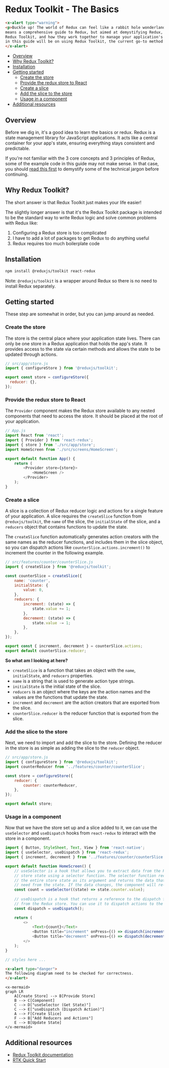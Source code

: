 # Redux Toolkit - The Basics

```html +parse
<x-alert type="warning">
<p>Buckle up! The world of Redux can feel like a rabbit hole wonderland. This is by no
means a comprehensive guide to Redux, but aimed at demystifying Redux, React-Redux, and
Redux Toolkit, and how they work together to manage your application's state. The focus
in this guide will be on using Redux Toolkit, the current go-to method for using Redux.</p>
</x-alert>
```
- [Overview](#overview)
- [Why Redux Toolkit?](#why-redux-toolkit)
- [Installation](#installation)
- [Getting started](#getting-started)
  - [Create the store](#create-the-store)
  - [Provide the redux store to React](#provide-the-redux-store-to-react)
  - [Create a slice](#create-a-slice)
  - [Add the slice to the store](#add-the-slice-to-the-store)
  - [Usage in a component](#usage-in-a-component)
- [Additional resources](#additional-resources)


## Overview

Before we dig in, it's a good idea to learn the basics or redux. Redux is a state
management library for JavaScript applications. It acts like a central container for
your app's state, ensuring everything stays consistent and predictable. 

If you're not familiar with the 3 core concepts and 3 principles of Redux, some of the
example code in this guide may not make sense. In that case, you should [read this
first](/docs/redux-overview) to demystify some of the technical jargon before
continuing.


## Why Redux Toolkit?

The short answer is that Redux Toolkit just makes your life easier!

The slightly longer answer is that it's the Redux Toolkit package is intended to be the
standard way to write Redux logic and solve common problems with Redux like:

1. Configuring a Redux store is too complicated
2. I have to add a lot of packages to get Redux to do anything useful
3. Redux requires too much boilerplate code

## Installation

```bash
npm install @reduxjs/toolkit react-redux
```

Note: `@reduxjs/toolkit` is a wrapper around Redux so there is no need to install Redux separately.

## Getting started

These step are somewhat in order, but you can jump around as needed.

### Create the store

The store is the central place where your application state lives. There can only be one
store in a Redux application that holds the app's state. It provides access to the state
via certain methods and allows the state to be updated through actions.

```js
// src/app/store.js
import { configureStore } from '@reduxjs/toolkit';

export const store = configureStore({
  reducer: {},
});
```

### Provide the redux store to React

The `Provider` component makes the Redux store available to any nested components that
need to access the store. It should be placed at the root of your application.

```js
// App.js
import React from 'react';
import { Provider } from 'react-redux';
import { store } from './src/app/store';
import HomeScreen from './src/screens/HomeScreen';

export default function App() {
    return (
        <Provider store={store}>
            <HomeScreen />
        </Provider>
    );
}
```

### Create a slice

A slice is a collection of Redux reducer logic and actions for a single feature of your
application. A slice requires the `createSlice` function from `@reduxjs/toolkit`, the `name` of the
slice, the `initialState` of the slice, and a `reducers` object that contains functions
to update the state.

The `createSlice` function automatically generates action creators with the same names
as the reducer functions, and includes them in the slice object, so you can dispatch
actions like `counterSlice.actions.increment()` to increment the counter in the
following example.

```js
// src/features/counter/counterSlice.js
import { createSlice } from '@reduxjs/toolkit';

const counterSlice = createSlice({
    name: 'counter',
    initialState: {
        value: 0,
    },
    reducers: {
        increment: (state) => {
            state.value += 1;
        },
        decrement: (state) => {
            state.value -= 1;
        },
    },
});

export const { increment, decrement } = counterSlice.actions;
export default counterSlice.reducer;
```

**So what am I looking at here?**

- `createSlice` is a function that takes an object with the `name`, `initialState`, and
  `reducers` properties.
- `name` is a string that is used to generate action type strings.
- `initialState` is the initial state of the slice.
- `reducers` is an object where the keys are the action names and the values are the
  functions that update the state.
- `increment` and `decrement` are the action creators that are exported from the slice.
- `counterSlice.reducer` is the reducer function that is exported from the slice.


<!-- **Why is there no action passed to the reducer function?** -->


### Add the slice to the store

Next, we need to import and add the slice to the store. Defining the reducer in the
store is as simple as adding the slice to the `reducer` object.

```js
// src/app/store.js
import { configureStore } from '@reduxjs/toolkit';
import counterReducer from '../features/counter/counterSlice';

const store = configureStore({
    reducer: {
        counter: counterReducer,
    },
});

export default store;
```

### Usage in a component

Now that we have the store set up and a slice added to it, we can use the `useSelector`
and `useDispatch` hooks from `react-redux` to interact with the store in a component.

```js
import { Button, StyleSheet, Text, View } from 'react-native';
import { useSelector, useDispatch } from 'react-redux';
import { increment, decrement } from '../features/counter/counterSlice';

export default function HomeScreen() {
    // useSelector is a hook that allows you to extract data from the Redux
    // store state using a selector function. The selector function receives
    // the entire store state as its argument and returns the data that you
    // need from the state. If the data changes, the component will re-render.
    const count = useSelector((state) => state.counter.value);
    
    // useDispatch is a hook that returns a reference to the dispatch function
    // from the Redux store. You can use it to dispatch actions to the store.
    const dispatch = useDispatch();

    return (
        <>
            <Text>{count}</Text>
            <Button title="increment" onPress={() => dispatch(increment())} />
            <Button title="decrement" onPress={() => dispatch(decrement())} />
        </>
    );
}

// styles here ...
```

```html +parse
<x-alert type="danger">
The following diagram need to be checked for correctness.
</x-alert>
```

```mermaid +parse
<x-mermaid>
graph LR
    A[Create Store] --> B[Provide Store]
    B --> C[Component]
    C --> D["useSelector (Get State)"]
    C --> E["useDispatch (Dispatch Action)"]
    A --> F[Create Slice]
    F --> B["Add Reducers and Actions"]
    E --> B[Update State]
</x-mermaid>
```




## Additional resources

- <a href="https://redux-toolkit.js.org/" target="blank">Redux Toolkit documentation</a>
- <a href="https://redux-toolkit.js.org/tutorials/quick-start" target="blank">RTK Quick Start</a>